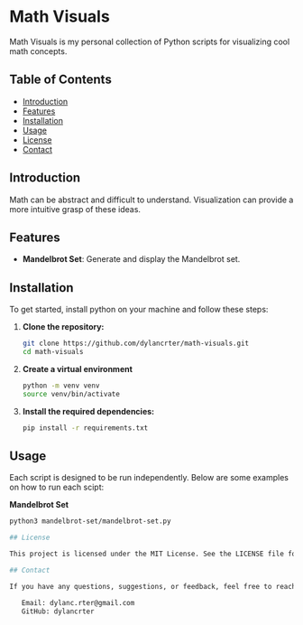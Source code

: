 # Math Visuals

Math Visuals is my personal collection of Python scripts for visualizing cool math concepts.

## Table of Contents

- [Introduction](#introduction)
- [Features](#features)
- [Installation](#installation)
- [Usage](#usage)
- [License](#license)
- [Contact](#contact)

## Introduction

Math can be abstract and difficult to understand. Visualization can provide a more intuitive grasp of these ideas.

## Features

- **Mandelbrot Set**: Generate and display the Mandelbrot set.

## Installation

To get started, install python on your machine and follow these steps:

1. **Clone the repository:**

   ```sh
   git clone https://github.com/dylancrter/math-visuals.git
   cd math-visuals

2. **Create a virtual environment**

   ```sh
   python -m venv venv
   source venv/bin/activate

3. **Install the required dependencies:**

   ```sh
   pip install -r requirements.txt

## Usage

Each script is designed to be run independently. Below are some examples on how to run each scipt:

**Mandelbrot Set**

```sh
python3 mandelbrot-set/mandelbrot-set.py

## License

This project is licensed under the MIT License. See the LICENSE file for more details.

## Contact

If you have any questions, suggestions, or feedback, feel free to reach out:

   Email: dylanc.rter@gmail.com
   GitHub: dylancrter
   